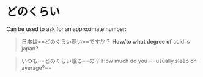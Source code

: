 # どのくらい
Can be used to ask for an approximate number:
>日本は==どのくらい寒い==ですか？
>**How/to what degree of** cold is japan?

>いつも==どのくらい眠る==の？
>How much do you ==usually sleep on average?==